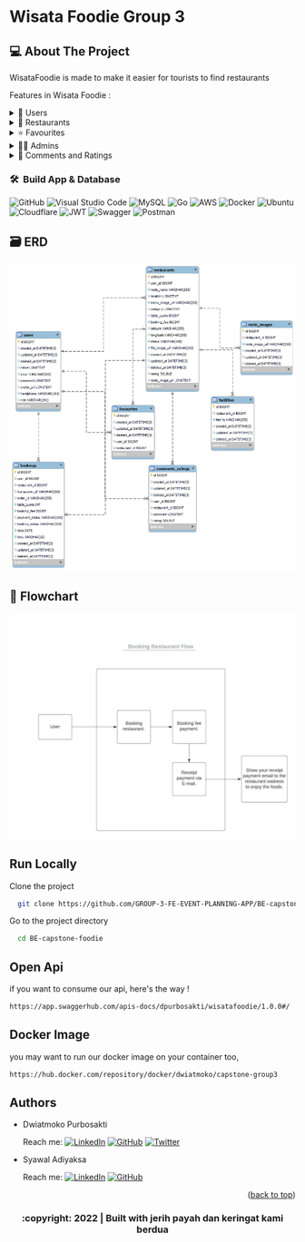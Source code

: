 # Wisata Foodie Group 3

<!-- ABOUT THE PROJECT -->

## 💻 About The Project

WisataFoodie is made to make it easier for tourists to find restaurants

Features in Wisata Foodie :

<div>
      <details>
<summary>🙎 Users</summary>
  
  <!---
  | Command | Description |
| --- | --- |
  --->
  
At users, there are features for login either user or admin, we also make CRUD for the user here
 
<div>
  
| Feature User | Endpoint | Param | JWT Token | Function |
| --- | --- | --- | --- | --- |
| POST | /users  | - | NO | new account registration |
| POST | /login | - | NO | login for user/admin |
| PUT | /users | - | YES | update/edit information user |
| DELETE | /users | - | YES | delete user account |
| GET | /myprofile | - | YES | read his own information/profile |


</details>

       
<div>
      <details>
<summary>🍴 Restaurants</summary>
  
  <!---
  | Command | Description |
| --- | --- |
  --->
  
At restaurants, there are features for CRUD the restaurant and booking the restaurant
 
<div>
  
| Feature Restaurant | Endpoint | Param | JWT Token | Function |
| --- | --- | --- | --- | --- |
| POST | /restaurants  | - | YES | create new restaurant |
| PUT | /restaurants | - | YES | edit the restaurant information |
| DELETE | /restaurants | - | YES | delete restaurant |
| GET | /restaurants | - | NO | get all restaurants information |
| GET | /restaurants | restaurant id | NO | get the restaurant information/detail |
| GET | /myresto | - | YES | get the restaurant information that he/her owned |
| POST | /restaurants/booking  | restaurant id | YES | to book the restaurant |
| POST | /restaurants/upload  | - | YES | to upload retaurant images |
| GET | /search-restaurant  | search | NO | search the restaurant |


</details>
       
<div>
      <details>
<summary>⭐ Favourites</summary>
  
  <!---
  | Command | Description |
| --- | --- |
  --->
  
At favourites, there are features for Add, Delete and Get the list of all restaurants that he/her favourited
 
<div>
  
| Feature Favourite | Endpoint | Param | JWT Token | Function |
| --- | --- | --- | --- | --- |
| POST | /favourites  | restaurant id | YES | add restaurant into favourite list |
| DELETE | /favourites | restaurant id | YES | adelete restaurant from favourite list |
| GET | /favourites | - | YES | get all restaurants that are on his/her favourite list |

</details>      

     
       
<div>
      <details>
<summary>👨‍💻 Admins</summary>
  
  <!---
  | Command | Description |
| --- | --- |
  --->
  
At admins, there are features for getting the list of all users and restaurants, and also the verification for the restaurant to appear on homepage

⚠️ you have to log in with an account that has an admin role to access the following features ⚠️
 
<div>
  
| Feature Admin | Endpoint | Param | JWT Token | Function |
| --- | --- | --- | --- | --- |
| GET | /admins/users  | - | YES | get the list of all users |
| GET | /admins/restaurants | - | YES | get the list of all restaurants |
| GET | /admins/restaurants | restaurant id | YES | get detail of the restaurant |
| POST | /admins/verif | restaurant id | YES | for verification the restaurant |

</details>  
       
</details>
       
<div>
      <details>
<summary>💭 Comments and Ratings </summary>
  
  <!---
  | Command | Description |
| --- | --- |
  --->
  
At Comments and Ratings, there are features for post the comment and rating, get rating and all comments in restaurant 
 
<div>
  
| Feature Comment & Rating | Endpoint | Param | JWT Token | Function |
| --- | --- | --- | --- | --- |
| POST | /comments  | restaurant id | YES | post your comment and rating |
| GET | /comments | restaurant id | NO | get all comments in restaurant |
| GET | /comments/rating | restaurant id | NO | get the restaurant rating |

</details>   
       
### 🛠 &nbsp;Build App & Database
![GitHub](https://img.shields.io/badge/github-%23121011.svg?style=for-the-badge&logo=github&logoColor=white)
![Visual Studio Code](https://img.shields.io/badge/Visual%20Studio%20Code-0078d7.svg?style=for-the-badge&logo=visual-studio-code&logoColor=white)
![MySQL](https://img.shields.io/badge/mysql-%2300f.svg?style=for-the-badge&logo=mysql&logoColor=white)
![Go](https://img.shields.io/badge/go-%2300ADD8.svg?style=for-the-badge&logo=go&logoColor=white)
![AWS](https://img.shields.io/badge/AWS-%23FF9900.svg?style=for-the-badge&logo=amazon-aws&logoColor=white)
![Docker](https://img.shields.io/badge/docker-%230db7ed.svg?style=for-the-badge&logo=docker&logoColor=white)
![Ubuntu](https://img.shields.io/badge/Ubuntu-E95420?style=for-the-badge&logo=ubuntu&logoColor=white)
![Cloudflare](https://img.shields.io/badge/Cloudflare-F38020?style=for-the-badge&logo=Cloudflare&logoColor=white)
![JWT](https://img.shields.io/badge/JWT-black?style=for-the-badge&logo=JSON%20web%20tokens)
![Swagger](https://img.shields.io/badge/-Swagger-%23Clojure?style=for-the-badge&logo=swagger&logoColor=white)
![Postman](https://img.shields.io/badge/Postman-FF6C37?style=for-the-badge&logo=postman&logoColor=white)

         
## 🗃️ ERD

<img src="capstone_erd.png">
      
## 🔁 Flowchart 

<img src="Flowcharts - Flowchart.jpeg">

## Run Locally

Clone the project

```bash
  git clone https://github.com/GROUP-3-FE-EVENT-PLANNING-APP/BE-capstone-foodie.git
```

Go to the project directory

```bash
  cd BE-capstone-foodie
```

## Open Api

if you want to consume our api,
here's the way !

```bash
https://app.swaggerhub.com/apis-docs/dpurbosakti/wisatafoodie/1.0.0#/
```

## Docker Image

you may want to run our docker image on your container too,

```bash 
https://hub.docker.com/repository/docker/dwiatmoko/capstone-group3
```
## Authors

- Dwiatmoko Purbosakti
       
  Reach me:
  [![LinkedIn](https://img.shields.io/badge/Dwiatmoko.Purbosakti-%230077B5.svg?style=for-the-badge&logo=linkedin&logoColor=white)](https://www.linkedin.com/in/dwi-atmoko-purbo-sakti-573b861ba/)
  [![GitHub](https://img.shields.io/badge/dpurbosakti-%23121011.svg?style=for-the-badge&logo=github&logoColor=white)](https://github.com/dpurbosakti)
  [![Twitter](https://img.shields.io/badge/dpurbosakti-%231DA1F2.svg?style=for-the-badge&logo=Twitter&logoColor=white)](https://twitter.com/dpurbosakti)
       
- Syawal Adiyaksa
       
  Reach me:
  [![LinkedIn](https://img.shields.io/badge/Syawal.Adiyaksa-%230077B5.svg?style=for-the-badge&logo=linkedin&logoColor=white)](https://www.linkedin.com/in/syawal-adiyaksa/)
  [![GitHub](https://img.shields.io/badge/syawaladiyaksa15-%23121011.svg?style=for-the-badge&logo=github&logoColor=white)](https://github.com/syawaladiyaksa15)
  
       
 <p align="right">(<a href="#top">back to top</a>)</p>
<h3>
<p align="center">:copyright: 2022 | Built with jerih payah dan keringat kami berdua </p>
</h3>
<!-- end -->

